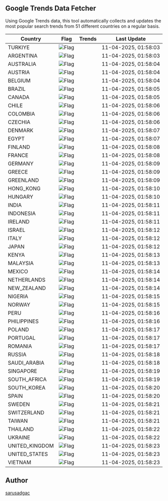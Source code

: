 
## Google Trends Data Fetcher

Using Google Trends data, this tool automatically collects and updates the most popular search trends from 51 different countries on a regular basis.


| Country | Flag | Trends | Last Update |
| --- | --- | --- | --- |
| TURKIYE | ![Flag](https://flagcdn.com/16x12/tr.png) |  | 11-04-2025, 01:58:03 |
| ARGENTINA | ![Flag](https://flagcdn.com/16x12/ar.png) |  | 11-04-2025, 01:58:03 |
| AUSTRALIA | ![Flag](https://flagcdn.com/16x12/au.png) |  | 11-04-2025, 01:58:04 |
| AUSTRIA | ![Flag](https://flagcdn.com/16x12/at.png) |  | 11-04-2025, 01:58:04 |
| BELGIUM | ![Flag](https://flagcdn.com/16x12/be.png) |  | 11-04-2025, 01:58:04 |
| BRAZIL | ![Flag](https://flagcdn.com/16x12/br.png) |  | 11-04-2025, 01:58:05 |
| CANADA | ![Flag](https://flagcdn.com/16x12/ca.png) |  | 11-04-2025, 01:58:05 |
| CHILE | ![Flag](https://flagcdn.com/16x12/cl.png) |  | 11-04-2025, 01:58:06 |
| COLOMBIA | ![Flag](https://flagcdn.com/16x12/co.png) |  | 11-04-2025, 01:58:06 |
| CZECHIA | ![Flag](https://flagcdn.com/16x12/cz.png) |  | 11-04-2025, 01:58:06 |
| DENMARK | ![Flag](https://flagcdn.com/16x12/dk.png) |  | 11-04-2025, 01:58:07 |
| EGYPT | ![Flag](https://flagcdn.com/16x12/eg.png) |  | 11-04-2025, 01:58:07 |
| FINLAND | ![Flag](https://flagcdn.com/16x12/fi.png) |  | 11-04-2025, 01:58:08 |
| FRANCE | ![Flag](https://flagcdn.com/16x12/fr.png) |  | 11-04-2025, 01:58:08 |
| GERMANY | ![Flag](https://flagcdn.com/16x12/de.png) |  | 11-04-2025, 01:58:09 |
| GREECE | ![Flag](https://flagcdn.com/16x12/gr.png) |  | 11-04-2025, 01:58:09 |
| GREENLAND | ![Flag](https://flagcdn.com/16x12/gl.png) |  | 11-04-2025, 01:58:09 |
| HONG_KONG | ![Flag](https://flagcdn.com/16x12/hk.png) |  | 11-04-2025, 01:58:10 |
| HUNGARY | ![Flag](https://flagcdn.com/16x12/hu.png) |  | 11-04-2025, 01:58:10 |
| INDIA | ![Flag](https://flagcdn.com/16x12/in.png) |  | 11-04-2025, 01:58:11 |
| INDONESIA | ![Flag](https://flagcdn.com/16x12/id.png) |  | 11-04-2025, 01:58:11 |
| IRELAND | ![Flag](https://flagcdn.com/16x12/ie.png) |  | 11-04-2025, 01:58:11 |
| ISRAEL | ![Flag](https://flagcdn.com/16x12/il.png) |  | 11-04-2025, 01:58:12 |
| ITALY | ![Flag](https://flagcdn.com/16x12/it.png) |  | 11-04-2025, 01:58:12 |
| JAPAN | ![Flag](https://flagcdn.com/16x12/jp.png) |  | 11-04-2025, 01:58:12 |
| KENYA | ![Flag](https://flagcdn.com/16x12/ke.png) |  | 11-04-2025, 01:58:13 |
| MALAYSIA | ![Flag](https://flagcdn.com/16x12/my.png) |  | 11-04-2025, 01:58:13 |
| MEXICO | ![Flag](https://flagcdn.com/16x12/mx.png) |  | 11-04-2025, 01:58:14 |
| NETHERLANDS | ![Flag](https://flagcdn.com/16x12/nl.png) |  | 11-04-2025, 01:58:14 |
| NEW_ZEALAND | ![Flag](https://flagcdn.com/16x12/nz.png) |  | 11-04-2025, 01:58:14 |
| NIGERIA | ![Flag](https://flagcdn.com/16x12/ng.png) |  | 11-04-2025, 01:58:15 |
| NORWAY | ![Flag](https://flagcdn.com/16x12/no.png) |  | 11-04-2025, 01:58:15 |
| PERU | ![Flag](https://flagcdn.com/16x12/pe.png) |  | 11-04-2025, 01:58:16 |
| PHILIPPINES | ![Flag](https://flagcdn.com/16x12/ph.png) |  | 11-04-2025, 01:58:16 |
| POLAND | ![Flag](https://flagcdn.com/16x12/pl.png) |  | 11-04-2025, 01:58:17 |
| PORTUGAL | ![Flag](https://flagcdn.com/16x12/pt.png) |  | 11-04-2025, 01:58:17 |
| ROMANIA | ![Flag](https://flagcdn.com/16x12/ro.png) |  | 11-04-2025, 01:58:17 |
| RUSSIA | ![Flag](https://flagcdn.com/16x12/ru.png) |  | 11-04-2025, 01:58:18 |
| SAUDI_ARABIA | ![Flag](https://flagcdn.com/16x12/sa.png) |  | 11-04-2025, 01:58:18 |
| SINGAPORE | ![Flag](https://flagcdn.com/16x12/sg.png) |  | 11-04-2025, 01:58:19 |
| SOUTH_AFRICA | ![Flag](https://flagcdn.com/16x12/za.png) |  | 11-04-2025, 01:58:19 |
| SOUTH_KOREA | ![Flag](https://flagcdn.com/16x12/kr.png) |  | 11-04-2025, 01:58:20 |
| SPAIN | ![Flag](https://flagcdn.com/16x12/es.png) |  | 11-04-2025, 01:58:20 |
| SWEDEN | ![Flag](https://flagcdn.com/16x12/se.png) |  | 11-04-2025, 01:58:21 |
| SWITZERLAND | ![Flag](https://flagcdn.com/16x12/ch.png) |  | 11-04-2025, 01:58:21 |
| TAIWAN | ![Flag](https://flagcdn.com/16x12/tw.png) |  | 11-04-2025, 01:58:21 |
| THAILAND | ![Flag](https://flagcdn.com/16x12/th.png) |  | 11-04-2025, 01:58:22 |
| UKRAINE | ![Flag](https://flagcdn.com/16x12/ua.png) |  | 11-04-2025, 01:58:22 |
| UNITED_KINGDOM | ![Flag](https://flagcdn.com/16x12/gb.png) |  | 11-04-2025, 01:58:23 |
| UNITED_STATES | ![Flag](https://flagcdn.com/16x12/us.png) |  | 11-04-2025, 01:58:23 |
| VIETNAM | ![Flag](https://flagcdn.com/16x12/vn.png) |  | 11-04-2025, 01:58:23 |


## Author
 [sarusadgac](https://x.com/sarusadgac)
